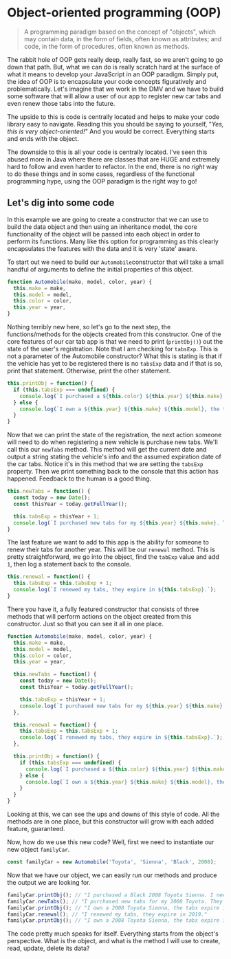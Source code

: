 # Object-oriented programming (OOP)

> A programming paradigm based on the concept of "objects", which may contain data, in the form of fields, often known as attributes; and code, in the form of procedures, often known as methods.

The rabbit hole of OOP gets really deep, really fast, so we aren't going to go down that path. But, what we can do is really scratch hard at the surface of what it means to develop your JavaScript in an OOP paradigm. Simply put, the idea of OOP is to encapsulate your code concepts figuratively and problematically. Let's imagine that we work in the DMV and we have to build some software that will allow a user of our app to register new car tabs and even renew those tabs into the future.

The upside to this is code is centrally located and helps to make your code library easy to navigate. Reading this you should be saying to yourself, "_Yes, this is very object-oriented!_" And you would be correct. Everything starts and ends with the object.

The downside to this is all your code is centrally located. I've seen this abused more in Java where there are classes that are HUGE and extremely hard to follow and even harder to refactor. In the end, there is no _right_ way to do these things and in some cases, regardless of the functional programming hype, using the OOP paradigm is the right way to go!

## Let's dig into some code

In this example we are going to create a constructor that we can use to build the data object and then using an inheritance model, the core functionality of the object will be passed into each object in order to perform its functions. Many like this option for programming as this clearly encapsulates the features with the data and it is very 'state' aware.

To start out we need to build our `Automobile`constructor that will take a small handful of arguments to define the initial properties of this object.

```js
function Automobile(make, model, color, year) {
  this.make = make,
  this.model = model,
  this.color = color,
  this.year = year,
}
```

Nothing terribly new here, so let's go to the next step, the functions/methods for the objects created from this constructor. One of the core features of our car tab app is that we need to print (`printObj()`) out the state of the user's registration. Note that I am checking for `tabsExp`. This is not a parameter of the Automobile constructor? What this is stating is that if the vehicle has yet to be registered there is no `tabsExp` data and if that is so, print that statement. Otherwise, print the other statement.

```js
this.printObj = function() {
  if (this.tabsExp === undefined) {
    console.log(`I purchased a ${this.color} ${this.year} ${this.make} ${this.model}. I need to register with the DMV.`)
  } else {
    console.log(`I own a ${this.year} ${this.make} ${this.model}, the tabs expire in ${this.tabsExp}`);
  }
}
```

Now that we can print the state of the registration, the next action someone will need to do when registering a new vehicle is purchase new tabs. We'll call this our `newTabs` method. This method will get the current date and output a string stating the vehicle's info and the assumed expiration date of the car tabs. Notice it's in this method that we are setting the `tabsExp` property. Then we print something back to the console that this action has happened. Feedback to the human is a good thing.

```js
this.newTabs = function() {
  const today = new Date();
  const thisYear = today.getFullYear();

  this.tabsExp = thisYear + 1;
  console.log(`I purchased new tabs for my ${this.year} ${this.make}. They expire in ${this.tabsExp}.`)
}
```

The last feature we want to add to this app is the ability for someone to renew their tabs for another year. This will be our `renewal` method. This is pretty straightforward, we go into the object, find the `tabExp` value and add `1`, then log a statement back to the console.

```js
this.renewal = function() {
  this.tabsExp = this.tabsExp + 1;
  console.log(`I renewed my tabs, they expire in ${this.tabsExp}.`);
}
```

There you have it, a fully featured constructor that consists of three methods that will perform actions on the object created from this constructor. Just so that you can see it all in one place.

```js
function Automobile(make, model, color, year) {
  this.make = make,
  this.model = model,
  this.color = color,
  this.year = year,

  this.newTabs = function() {
    const today = new Date();
    const thisYear = today.getFullYear();

    this.tabsExp = thisYear + 1;
    console.log(`I purchased new tabs for my ${this.year} ${this.make}. They expire in ${this.tabsExp}.`)
  },

  this.renewal = function() {
    this.tabsExp = this.tabsExp + 1;
    console.log(`I renewed my tabs, they expire in ${this.tabsExp}.`);
  },

  this.printObj = function() {
    if (this.tabsExp === undefined) {
      console.log(`I purchased a ${this.color} ${this.year} ${this.make} ${this.model}. I need to register with the DMV.`)
    } else {
      console.log(`I own a ${this.year} ${this.make} ${this.model}, the tabs expire in ${this.tabsExp}`);
    }
  }
}
```

Looking at this, we can see the ups and downs of this style of code. All the methods are in one place, but this constructor will grow with each added feature, guaranteed.

Now, how do we use this new code? Well, first we need to instantiate our new object `familyCar`.

```js
const familyCar = new Automobile('Toyota', 'Sienna', 'Black', 2008);
```

Now that we have our object, we can easily run our methods and produce the output we are looking for.

```js
familyCar.printObj(); // "I purchased a Black 2008 Toyota Sienna. I need to register with the DMV."
familyCar.newTabs(); // "I purchased new tabs for my 2008 Toyota. They expire in 2018."
familyCar.printObj(); // "I own a 2008 Toyota Sienna, the tabs expire in 2018"
familyCar.renewal(); // "I renewed my tabs, they expire in 2019."
familyCar.printObj(); // "I own a 2008 Toyota Sienna, the tabs expire in 2019"
```

The code pretty much speaks for itself. Everything starts from the object's perspective. What is the object, and what is the method I will use to create, read, update, delete its data?
